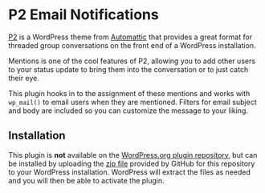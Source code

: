 P2 Email Notifications
======================

[P2](http://wordpress.org/extend/themes/p2) is a WordPress theme from [Automattic](http://automattic.com) that provides a great format for threaded group conversations on the front end of a WordPress installation.

Mentions is one of the cool features of P2, allowing you to add other users to your status update to bring them into the conversation or to just catch their eye.

This plugin hooks in to the assignment of these mentions and works with `wp_mail()` to email users when they are mentioned. Filters for email subject and body are included so you can customize the message to your liking.

## Installation

This plugin is **not** available on the [WordPress.org plugin repository](http://wordpress.org/extend/plugins), but can be installed by uploading the [zip file](https://github.com/jeremyfelt/P2-Email-Notifications/archive/master.zip) provided by GitHub for this repository to your WordPress installation. WordPress will extract the files as needed and you will then be able to activate the plugin.
